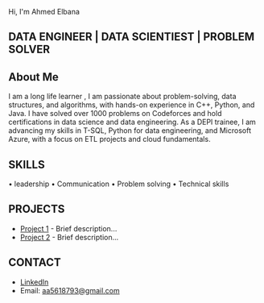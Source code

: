 Hi, I'm Ahmed Elbana 
## DATA ENGINEER | DATA SCIENTIEST | PROBLEM SOLVER

## About Me
I am a long life learner , I am passionate about problem-solving, data 
structures, and algorithms, with hands-on experience in C++, Python, and 
Java. I have solved over 1000 problems on Codeforces and hold 
certifications in data science and data engineering. As a DEPI trainee, I am 
advancing my skills in T-SQL, Python for data engineering, and Microsoft 
Azure, with a focus on ETL projects and cloud fundamentals.

## SKILLS
• leadership
• Communication 
• Problem solving 
• Technical skills

## PROJECTS
- [Project 1](link) - Brief description...
- [Project 2](link) - Brief description...

## CONTACT
- [LinkedIn](www.linkedin.com/in/ahmedelbana-6289812a)
- Email: aa5618793@gmail.com
